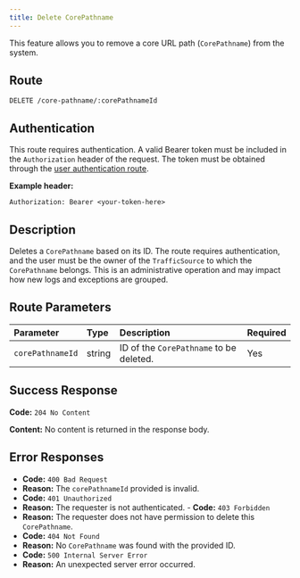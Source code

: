```yaml
---
title: Delete CorePathname
---
```


This feature allows you to remove a core URL path (`CorePathname`) from the system.

## Route

`DELETE /core-pathname/:corePathnameId`

## Authentication

This route requires authentication. A valid Bearer token must be included in the `Authorization` header of the request. The token must be obtained through the [user authentication route](/api/user/authuser/).

**Example header:**

```
Authorization: Bearer <your-token-here>
```

## Description

Deletes a `CorePathname` based on its ID. The route requires authentication, and the user must be the owner of the `TrafficSource` to which the `CorePathname` belongs. This is an administrative operation and may impact how new logs and exceptions are grouped.

## Route Parameters

| Parameter        | Type   | Description                             | Required |
| :--------------- | :----- | :-------------------------------------- | :------- |
| `corePathnameId` | string | ID of the `CorePathname` to be deleted. | Yes      |

## Success Response

**Code:** `204 No Content`

**Content:** No content is returned in the response body.

## Error Responses

- **Code:** `400 Bad Request`
- **Reason:** The `corePathnameId` provided is invalid.
- **Code:** `401 Unauthorized`
- **Reason:** The requester is not authenticated. - **Code:** `403 Forbidden`
- **Reason:** The requester does not have permission to delete this `CorePathname`.
- **Code:** `404 Not Found`
- **Reason:** No `CorePathname` was found with the provided ID.
- **Code:** `500 Internal Server Error`
- **Reason:** An unexpected server error occurred.
